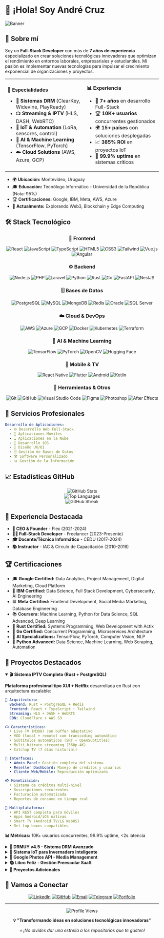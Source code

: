 # 👋 ¡Hola! Soy André Cruz

![Banner](https://readme-typing-svg.demolab.com?font=Fira+Code&pause=1000&color=00D4FF&center=true&vCenter=true&width=1000&lines=Full-Stack+Developer+%7C+ReactJS+%7C+PHP+%7C+Laravel;Node.js+%7C+Python+%7C+Rust+%7C+Go+%7C+AI+%7C+DevOps;AWS+%7C+Oracle+%7C+Azure+%7C+DRM+Systems+%7C+IoT;🚀+Transformando+ideas+en+soluciones+tecnológicas+🚀)

## 🚀 Sobre mí

Soy un **Full-Stack Developer** con más de **7 años de experiencia** especializado en crear soluciones tecnológicas innovadoras que optimizan el rendimiento en entornos laborales, empresariales y estudiantiles. Mi pasión es implementar nuevas tecnologías para impulsar el crecimiento exponencial de organizaciones y proyectos.

<table>
<tr>
<td>

**🎯 Especialidades**
- 🔐 **Sistemas DRM** (ClearKey, Widevine, PlayReady)
- 📺 **Streaming & IPTV** (HLS, DASH, WebRTC)
- 🌱 **IoT & Automation** (LoRa, sensores, control)
- 🤖 **AI & Machine Learning** (TensorFlow, PyTorch)
- ☁️ **Cloud Solutions** (AWS, Azure, GCP)

</td>
<td>

**📊 Experiencia**
- 💼 **7+ años** en desarrollo Full-Stack
- 🏆 **10K+ usuarios** concurrentes gestionados
- 🌍 **15+ países** con soluciones desplegadas
- 📈 **385% ROI** en proyectos IoT
- 🔧 **99.9% uptime** en sistemas críticos

</td>
</tr>
</table>

- 🌍 **Ubicación:** Montevideo, Uruguay
- 🎓 **Educación:** Tecnólogo Informático - Universidad de la República (Nota: 95%)
- 🏆 **Certificaciones:** Google, IBM, Meta, AWS, Azure
- 🌱 **Actualmente:** Explorando Web3, Blockchain y Edge Computing

## 🛠️ Stack Tecnológico

<div align="center">

### 🎨 Frontend
![React](https://img.shields.io/badge/-React-61DAFB?style=for-the-badge&logo=react&logoColor=black)
![JavaScript](https://img.shields.io/badge/-JavaScript-F7DF1E?style=for-the-badge&logo=javascript&logoColor=black)
![TypeScript](https://img.shields.io/badge/-TypeScript-3178C6?style=for-the-badge&logo=typescript&logoColor=white)
![HTML5](https://img.shields.io/badge/-HTML5-E34F26?style=for-the-badge&logo=html5&logoColor=white)
![CSS3](https://img.shields.io/badge/-CSS3-1572B6?style=for-the-badge&logo=css3&logoColor=white)
![Tailwind](https://img.shields.io/badge/-Tailwind_CSS-38B2AC?style=for-the-badge&logo=tailwind-css&logoColor=white)
![Vue.js](https://img.shields.io/badge/-Vue.js-4FC08D?style=for-the-badge&logo=vue.js&logoColor=white)
![Angular](https://img.shields.io/badge/-Angular-DD0031?style=for-the-badge&logo=angular&logoColor=white)

### ⚙️ Backend
![Node.js](https://img.shields.io/badge/-Node.js-339933?style=for-the-badge&logo=node.js&logoColor=white)
![PHP](https://img.shields.io/badge/-PHP-777BB4?style=for-the-badge&logo=php&logoColor=white)
![Laravel](https://img.shields.io/badge/-Laravel-FF2D20?style=for-the-badge&logo=laravel&logoColor=white)
![Python](https://img.shields.io/badge/-Python-3776AB?style=for-the-badge&logo=python&logoColor=white)
![Rust](https://img.shields.io/badge/-Rust-000000?style=for-the-badge&logo=rust&logoColor=white)
![Go](https://img.shields.io/badge/-Go-00ADD8?style=for-the-badge&logo=go&logoColor=white)
![FastAPI](https://img.shields.io/badge/-FastAPI-009688?style=for-the-badge&logo=fastapi&logoColor=white)
![NestJS](https://img.shields.io/badge/-NestJS-E0234E?style=for-the-badge&logo=nestjs&logoColor=white)

### 🗄️ Bases de Datos
![PostgreSQL](https://img.shields.io/badge/-PostgreSQL-4169E1?style=for-the-badge&logo=postgresql&logoColor=white)
![MySQL](https://img.shields.io/badge/-MySQL-4479A1?style=for-the-badge&logo=mysql&logoColor=white)
![MongoDB](https://img.shields.io/badge/-MongoDB-47A248?style=for-the-badge&logo=mongodb&logoColor=white)
![Redis](https://img.shields.io/badge/-Redis-DC382D?style=for-the-badge&logo=redis&logoColor=white)
![Oracle](https://img.shields.io/badge/-Oracle-F80000?style=for-the-badge&logo=oracle&logoColor=white)
![SQL Server](https://img.shields.io/badge/-SQL%20Server-CC2927?style=for-the-badge&logo=microsoft-sql-server&logoColor=white)

### ☁️ Cloud & DevOps
![AWS](https://img.shields.io/badge/-AWS-232F3E?style=for-the-badge&logo=amazon-aws&logoColor=white)
![Azure](https://img.shields.io/badge/-Azure-0078D4?style=for-the-badge&logo=microsoft-azure&logoColor=white)
![GCP](https://img.shields.io/badge/-Google_Cloud-4285F4?style=for-the-badge&logo=google-cloud&logoColor=white)
![Docker](https://img.shields.io/badge/-Docker-2496ED?style=for-the-badge&logo=docker&logoColor=white)
![Kubernetes](https://img.shields.io/badge/-Kubernetes-326CE5?style=for-the-badge&logo=kubernetes&logoColor=white)
![Terraform](https://img.shields.io/badge/-Terraform-7B42BC?style=for-the-badge&logo=terraform&logoColor=white)

### 🤖 AI & Machine Learning
![TensorFlow](https://img.shields.io/badge/-TensorFlow-FF6F00?style=for-the-badge&logo=tensorflow&logoColor=white)
![PyTorch](https://img.shields.io/badge/-PyTorch-EE4C2C?style=for-the-badge&logo=pytorch&logoColor=white)
![OpenCV](https://img.shields.io/badge/-OpenCV-5C3EE8?style=for-the-badge&logo=opencv&logoColor=white)
![Hugging Face](https://img.shields.io/badge/-Hugging%20Face-FFD21E?style=for-the-badge&logo=huggingface&logoColor=black)

### 📱 Mobile & TV
![React Native](https://img.shields.io/badge/-React_Native-61DAFB?style=for-the-badge&logo=react&logoColor=black)
![Flutter](https://img.shields.io/badge/-Flutter-02569B?style=for-the-badge&logo=flutter&logoColor=white)
![Android](https://img.shields.io/badge/-Android-3DDC84?style=for-the-badge&logo=android&logoColor=white)
![Kotlin](https://img.shields.io/badge/-Kotlin-7F52FF?style=for-the-badge&logo=kotlin&logoColor=white)

### 🔧 Herramientas & Otros
![Git](https://img.shields.io/badge/-Git-F05032?style=for-the-badge&logo=git&logoColor=white)
![GitHub](https://img.shields.io/badge/-GitHub-181717?style=for-the-badge&logo=github&logoColor=white)
![Visual Studio Code](https://img.shields.io/badge/-VS_Code-007ACC?style=for-the-badge&logo=visual-studio-code&logoColor=white)
![Figma](https://img.shields.io/badge/-Figma-F24E1E?style=for-the-badge&logo=figma&logoColor=white)
![Photoshop](https://img.shields.io/badge/-Photoshop-31A8FF?style=for-the-badge&logo=adobe-photoshop&logoColor=white)
![After Effects](https://img.shields.io/badge/-After%20Effects-9999FF?style=for-the-badge&logo=adobe-after-effects&logoColor=white)

</div>

## 💼 Servicios Profesionales

```yaml
Desarrollo de Aplicaciones:
  - 🌐 Desarrollo Web Full-Stack
  - 📱 Aplicaciones Móviles
  - ☁️ Aplicaciones en la Nube
  - 🍎 Desarrollo iOS
  - 🎨 Diseño UX/UI
  - 🗄️ Gestión de Bases de Datos
  - 🛠️ Software Personalizado
  - 📊 Gestión de la Información
```

## 📈 Estadísticas GitHub

<div align="center">
  <img src="https://github-readme-stats.vercel.app/api?username=andremxmx&show_icons=true&theme=radical&hide_border=true" alt="GitHub Stats" />
</div>

<div align="center">
  <img src="https://github-readme-stats.vercel.app/api/top-langs/?username=andremxmx&layout=compact&theme=radical&hide_border=true" alt="Top Languages" />
</div>

<div align="center">
  <img src="https://github-readme-streak-stats.herokuapp.com/?user=andremxmx&theme=radical&hide_border=true" alt="GitHub Streak" />
</div>

## 🎯 Experiencia Destacada

- **🏢 CEO & Founder** - Flex (2021-2024)
- **👨‍💻 Full-Stack Developer** - Freelancer (2023-Presente)
- **🎓 Docente/Técnico Informático** - CEDU (2017-2024)
- **📚 Instructor** - IAC & Círculo de Capacitación (2010-2016)

## 🏆 Certificaciones

- 🎓 **Google Certified:** Data Analytics, Project Management, Digital Marketing, Cloud Platform
- 🔵 **IBM Certified:** Data Science, Full Stack Development, Cybersecurity, AI Engineering
- 🟦 **Meta Certified:** Frontend Development, Social Media Marketing, Database Engineering
- 📚 **Coursera:** Machine Learning, Python for Data Science, SQL Advanced, Deep Learning
- 🦀 **Rust Certified:** Systems Programming, Web Development with Actix
- 🐹 **Go Certified:** Concurrent Programming, Microservices Architecture
- 🤖 **AI Specializations:** TensorFlow, PyTorch, Computer Vision, NLP
- 🐍 **Python Advanced:** Data Science, Machine Learning, Web Scraping, Automation

## 🌟 Proyectos Destacados

<details open>
<summary><b>🎬 Sistema IPTV Completo (Rust + PostgreSQL)</b></summary>

**Plataforma profesional tipo XUI + Netflix** desarrollada en Rust con arquitectura escalable:

```yaml
🔧 Arquitectura:
  Backend: Rust + PostgreSQL + Redis
  Frontend: React + TypeScript + Tailwind
  Streaming: HLS + DASH + WebRTC
  CDN: CloudFlare + AWS S3

📺 Características:
  • Live TV (M3U8) con buffer adaptativo
  • VOD (local + remoto) con transcoding automático
  • Subtítulos automáticos (SRT + OpenSubtitles)
  • Multi-bitrate streaming (360p-4K)
  • Catchup TV (7 días historial)

👥 Interfaces:
  • Admin Panel: Gestión completa del sistema
  • Reseller Dashboard: Manejo de créditos y usuarios
  • Cliente Web/Mobile: Reproducción optimizada

💳 Monetización:
  • Sistema de créditos multi-nivel
  • Suscripciones recurrentes
  • Facturación automatizada
  • Reportes de consumo en tiempo real

📱 Multiplataforma:
  • API REST completa para móviles
  • Apps Android/iOS nativas
  • Smart TV (Android TV/LG WebOS)
  • Set-top boxes compatibles
```

**📊 Métricas:** 10K+ usuarios concurrentes, 99.9% uptime, <2s latencia
</details>

<details>
<summary><b>🔐 DRMUY v4.5 - Sistema DRM Avanzado</b></summary>

**Plataforma completa de Digital Rights Management** con soporte multi-plataforma:

```yaml
🛡️ DRM Technologies:
  • ClearKey (W3C estándar)
  • Widevine (Google)
  • PlayReady (Microsoft)
  • FairPlay (Apple)

📱 Android TV App:
  • Soporte nativo ClearKey
  • Decodificación hardware H.264/H.265
  • Interfaz optimizada para TV
  • Control remoto full support
  • 4K HDR compatible

🎯 Funcionalidades v4.5:
  • Load Balancer API con failover automático
  • Telegram/Discord bots integrados
  • ReactJS UI + FastAPI backend
  • VOD con TMDB integration
  • Multi-language support (15+ idiomas)
  • Bearer token authentication
  • IP banning automático
  • Proxy checker repository
  • Channel export/import JSON
  • Live analytics dashboard

🚀 Características Avanzadas:
  • Auto-restart con health checks
  • Playlist generator inteligente
  • User permissions granulares
  • Real-time monitoring
  • Backup automático
  • CDN integration
  • Geoblocking por país

🎮 Plataformas Soportadas:
  • Android TV (ClearKey nativo)
  • Smart TVs (Samsung/LG)
  • Web browsers (EME support)
  • Mobile apps (Android/iOS)
  • Set-top boxes
```

**🔧 Tech Stack:** Python + FastAPI + React + TypeScript + Android Kotlin
</details>

<details>
<summary><b>🌱 Sistema IoT para Invernadero Inteligente</b></summary>

**Automatización completa con LoRa + Sensores IoT** para cultivo de tomates:

```yaml
📡 Comunicación:
  • LoRa + USR DR 302 + Sensores IoT
  • Range: 15km en campo abierto
  • Consumo: <50mA en modo sleep
  • Battery life: 2+ años

🌡️ Monitoreo 24/7:
  • Temperatura (-40°C a +85°C)
  • Humedad relativa (0-100%)
  • pH del suelo (0-14)
  • Conductividad eléctrica
  • Luminosidad (lux)
  • Presión atmosférica

🤖 Control Automático:
  • Riego por goteo inteligente
  • Ventilación automática
  • Climatización adaptativa
  • Corrección pH automática
  • Fertirrigación programada

📊 ROI Comprobado:
  • 385% retorno primer año
  • Recuperación en 2.5 meses
  • +30% productividad
  • -25% consumo agua
  • -20% fertilizantes
  • -40% pérdidas climáticas

🚨 Sistema de Alertas:
  • Level 1: Dashboard notification
  • Level 2: Email alert
  • Level 3: SMS + WhatsApp
  • Level 4: Llamada automática
```

**🔧 Tech Stack:** Python + LoRa + PostgreSQL + React + Grafana
</details>

<details>
<summary><b>📸 Google Photos API - Media Management</b></summary>

**API REST completa con streaming passthrough** y gestión avanzada:

```yaml
⚡ Performance:
  • Zero server storage
  • HTTP 302 direct redirect
  • Range request support
  • Concurrent streaming
  • Auto-refresh cache

🌐 Características:
  • Fast seeking (jump to any position)
  • Passthrough streaming
  • CORS enabled
  • Auto documentation (/docs)
  • Rate limiting
  • Authentication JWT

📱 Compatibilidad:
  • Web frontends (React/Vue/Angular)
  • Mobile apps (React Native/Flutter)
  • Desktop apps (Electron)
  • Smart TVs (Android TV)

🔧 Deployment:
  • Hugging Face Spaces
  • Docker containers
  • AWS Lambda
  • Google Cloud Run
  • Vercel/Netlify
```

**📊 Tested:** 3.34GB+ video files, 100+ concurrent users
</details>

<details>
<summary><b>📚 Libro Feliz - Gestión Preescolar SaaS</b></summary>

**Plataforma integral SaaS** para instituciones educativas preescolares:

```yaml
👨‍👩‍👧‍👦 Gestión Integral:
  • Multi-tenant architecture
  • Usuarios, centros, estudiantes
  • Comunicación bidireccional
  • Permisos granulares por rol

📊 Desarrollo Infantil:
  • Seguimiento hitos evolutivos
  • Reportes personalizados
  • Portafolio digital
  • Evaluaciones adaptativas

💰 Monetización:
  • Suscripciones SaaS
  • Pagos con MercadoPago
  • Facturación automatizada
  • Reportes financieros

🎥 Educación Virtual:
  • Clases con Jitsi Meet
  • Grabación automática
  • Recursos interactivos
  • Seguimiento asistencia

🍎 Características Avanzadas:
  • Gestión nutricional
  • Control de alergias
  • Permisos fotográficos
  • Bienestar infantil
  • Inclusión y diversidad

🔒 Seguridad:
  • JWT authentication
  • Encriptación end-to-end
  • Backup automático
  • Auditoría completa
  • GDPR compliance
```

**🔧 Tech Stack:** NestJS + MySQL + React + Mantine UI + TypeScript
</details>

<details>
<summary><b>🚀 Proyectos Adicionales</b></summary>

```yaml
🤖 AI Solutions:
  • Computer Vision con OpenCV
  • NLP con transformers
  • ML pipelines con MLflow
  • AutoML con H2O.ai
  • Chatbots con Rasa

📊 Data Analytics:
  • Real-time dashboards
  • ETL pipelines
  • Data warehousing
  • Business intelligence
  • Predictive analytics

☁️ Cloud Solutions:
  • Microservices architecture
  • Kubernetes orchestration
  • Serverless functions
  • CI/CD pipelines
  • Multi-cloud deployment

🌐 SaaS Platforms:
  • Multi-tenant architecture
  • Subscription management
  • API-first development
  • Scalable infrastructure
  • Global CDN distribution
```
</details>

## 🤝 Vamos a Conectar

<div align="center">
  
[![LinkedIn](https://img.shields.io/badge/-LinkedIn-0077B5?style=for-the-badge&logo=linkedin&logoColor=white)](https://linkedin.com/in/acruzrodriguez)
[![GitHub](https://img.shields.io/badge/-GitHub-181717?style=for-the-badge&logo=github&logoColor=white)](https://github.com/andremxmx)
[![Email](https://img.shields.io/badge/-Email-D14836?style=for-the-badge&logo=gmail&logoColor=white)](mailto:andremxmx@gmail.com)
[![Telegram](https://img.shields.io/badge/-Telegram-2CA5E0?style=for-the-badge&logo=telegram&logoColor=white)](https://t.me/strix_Dev)
[![Portfolio](https://img.shields.io/badge/-Portfolio-FF5722?style=for-the-badge&logo=google-chrome&logoColor=white)](https://syruum.com)

</div>

---

<div align="center">
  <img src="https://komarev.com/ghpvc/?username=andremxmx&color=blueviolet&style=for-the-badge" alt="Profile Views" />
</div>

<div align="center">
  
**💡 "Transformando ideas en soluciones tecnológicas innovadoras"**

*⭐ ¡No olvides dar una estrella a los repositorios que te gusten!*

</div>
